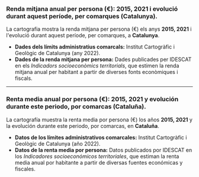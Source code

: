 ### Renda mitjana anual per persona (€): 2015, 2021 i evolució durant aquest període, per comarques (Catalunya).
La cartografia mostra la renda mitjana per persona (€) els anys **2015, 2021** i l'evolució durant aquest període, per comarques, a **Catalunya**.  

- **Dades dels límits administratius comarcals:** Institut Cartogràfic i Geològic de Catalunya (any 2022).
- **Dades de la renda mitjana per persona:** Dades publicades per IDESCAT en els *Indicadors socioeconòmics territorials*, que estimen la renda mitjana anual per habitant a partir de diverses fonts econòmiques i fiscals.
  
--------------------------------------------------------------------------------------------------------------------------------------------------

### Renta media anual por persona (€): 2015, 2021 y evolución durante este periodo, por comarcas (Cataluña).
La cartografía muestra la renta media por persona (€) los años **2015, 2021** y la evolución durante este periodo, por comarcas, en **Cataluña**.  

- **Datos de los límites administrativos comarcales:** Institut Cartogràfic i Geològic de Catalunya (año 2022).  
- **Datos de la renta media por persona:** Datos publicados por IDESCAT en los *Indicadores socioeconómicos territoriales*, que estiman la renta media anual por habitante a partir de diversas fuentes económicas y fiscales.
